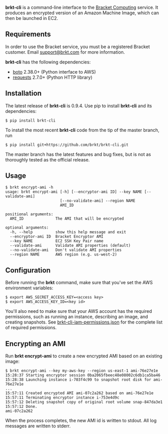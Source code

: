 **brkt-cli** is a command-line interface to the [Bracket Computing](http://www.brkt.com)
service.  It produces an encrypted version of an Amazon Machine Image, which can then be
launched in EC2.

## Requirements

In order to use the Bracket service, you must be a
registered Bracket customer.  Email support@brkt.com for
more information.

**brkt-cli** has the following dependencies:
* [boto](https://github.com/boto/boto) 2.38.0+ (Python interface to AWS)
* [requests](http://www.python-requests.org/en/latest/) 2.7.0+ (Python HTTP library)

## Installation

The latest release of **brkt-cli** is 0.9.4.  Use pip to install **brkt-cli** and its dependencies:

```
$ pip install brkt-cli
```

To install the most recent **brkt-cli** code from the tip of the master branch, run

```
$ pip install git+https://github.com/brkt/brkt-cli.git
```

The master branch has the latest features and bug fixes, but is not as thoroughly tested as the official release.

## Usage
```
$ brkt encrypt-ami -h
usage: brkt encrypt-ami [-h] [--encryptor-ami ID] --key NAME [--validate-ami]
                        [--no-validate-ami] --region NAME
                        AMI_ID

positional arguments:
  AMI_ID              The AMI that will be encrypted

optional arguments:
  -h, --help          show this help message and exit
  --encryptor-ami ID  Bracket Encryptor AMI
  --key NAME          EC2 SSH Key Pair name
  --validate-ami      Validate AMI properties (default)
  --no-validate-ami   Don't validate AMI properties
  --region NAME       AWS region (e.g. us-west-2)
```

## Configuration

Before running the **brkt** command, make sure that you've set the AWS
environment variables:

```
$ export AWS_SECRET_ACCESS_KEY=<access key>
$ export AWS_ACCESS_KEY_ID=<key id>
```

You'll also need to make sure that your AWS account has the required
permissions, such as running an instance, describing an image, and
creating snapshots.  See [brkt-cli-iam-permissions.json](https://github.com/brkt/brkt-cli/blob/master/reference_templates/brkt-cli-iam-permissions.json)
for the complete list of required permissions.

## Encrypting an AMI

Run **brkt encrypt-ami** to create a new encrypted AMI based on an existing
image:

```
$ brkt encrypt-ami --key my-aws-key --region us-east-1 ami-76e27e1e
15:28:37 Starting encryptor session 0ba2065fbeec48e08002c6db1ca5ba46
15:28:38 Launching instance i-703f4c99 to snapshot root disk for ami-76e27e1e
...
15:57:11 Created encrypted AMI ami-07c2a262 based on ami-76e27e1e
15:57:11 Terminating encryptor instance i-753e4d9c
15:57:12 Deleting snapshot copy of original root volume snap-847da3e1
15:57:12 Done.
ami-07c2a262
```

When the process completes, the new AMI id is written to stdout.  All log
messages are written to stderr.
